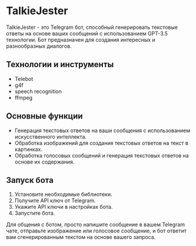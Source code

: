 # TalkieJester

TalkieJester - это Telegram бот, способный генерировать текстовые ответы на основе ваших сообщений с использованием GPT-3.5 технологии. Бот предназначен для создания интересных и разнообразных диалогов.

## Технологии и инструменты

- Telebot
- g4f
- speech recognition
- ffmpeg

## Основные функции

- Генерация текстовых ответов на ваши сообщения с использованием искусственного интеллекта.
- Обработка изображений для создания текстовых ответов на текст в картинках.
- Обработка голосовых сообщений и генерация текстовых ответов на основе их содержания.

## Запуск бота

1. Установите необходимые библиотеки.
2. Получите API ключ от Telegram.
3. Укажите API ключи в настройках бота.
4. Запустите бота.

Для общения с ботом, просто напишите сообщение в вашем Telegram чате, отправьте изображение или голосовое сообщение, и бот ответит вам сгенерированным текстом на основе вашего запроса.
